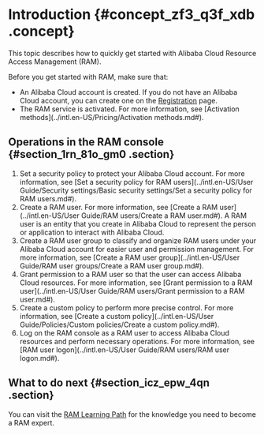 # Introduction {#concept_zf3_q3f_xdb .concept}

This topic describes how to quickly get started with Alibaba Cloud Resource Access Management \(RAM\).

Before you get started with RAM, make sure that:

-   An Alibaba Cloud account is created. If you do not have an Alibaba Cloud account, you can create one on the [Registration](https://account.alibabacloud.com/register/intl_register.htm) page.
-   The RAM service is activated. For more information, see [Activation methods](../intl.en-US/Pricing/Activation methods.md#).

## Operations in the RAM console {#section_1rn_81o_gm0 .section}

1.  Set a security policy to protect your Alibaba Cloud account. For more information, see [Set a security policy for RAM users](../intl.en-US/User Guide/Security settings/Basic security settings/Set a security policy for RAM users.md#).
2.  Create a RAM user. For more information, see [Create a RAM user](../intl.en-US/User Guide/RAM users/Create a RAM user.md#). A RAM user is an entity that you create in Alibaba Cloud to represent the person or application to interact with Alibaba Cloud.
3.  Create a RAM user group to classify and organize RAM users under your Alibaba Cloud account for easier user and permission management. For more information, see [Create a RAM user group](../intl.en-US/User Guide/RAM user groups/Create a RAM user group.md#).
4.  Grant permission to a RAM user so that the user can access Alibaba Cloud resources. For more information, see [Grant permission to a RAM user](../intl.en-US/User Guide/RAM users/Grant permission to a RAM user.md#).
5.  Create a custom policy to perform more precise control. For more information, see [Create a custom policy](../intl.en-US/User Guide/Policies/Custom policies/Create a custom policy.md#).
6.  Log on the RAM console as a RAM user to access Alibaba Cloud resources and perform necessary operations. For more information, see [RAM user logon](../intl.en-US/User Guide/RAM users/RAM user logon.md#).

## What to do next {#section_icz_epw_4qn .section}

You can visit the [RAM Learning Path](https://www.alibabacloud.com/getting-started/learningpath/ram) for the knowledge you need to become a RAM expert.

